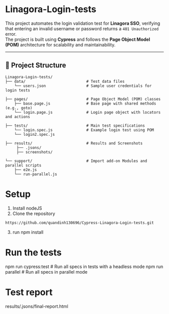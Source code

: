 # Linagora-Login-tests

This project automates the login validation test for **Linagora SSO**, verifying that entering an invalid username or password returns a `401 Unauthorized` error.  
The project is built using **Cypress** and follows the **Page Object Model (POM)** architecture for scalability and maintainability.

---

## 📂 Project Structure

```
Linagora-Login-tests/
├── data/                           # Test data files
    └── users.json                  # Sample user credentials for login tests

├── pages/                          # Page Object Model (POM) classes
    ├── base.page.js                # Base page with shared methods (e.g., goto)
    └── login.page.js               # Login page object with locators and actions

├── tests/                          # Main test specifications
    └── login.spec.js               # Example login test using POM
    └── login2.spec.js
    
├── results/                        # Results and Screenshots
     ├── .jsons/                    
     ├── screenshots/

└── support/                        # Import add-on Modules and parallel scripts
    ├── e2e.js
    └── run-parallel.js
```

# Setup
1. Install nodeJS
2. Clone the repository
```
https://github.com/quandinh130696/Cypress-Linagora-Login-tests.git
```
3. run npm install

# Run the tests
npm run cypress:test                # Run all specs in tests with a headless mode
npm run parallel                    # Run all specs in parallel mode

# Test report
results/.jsons/final-report.html

